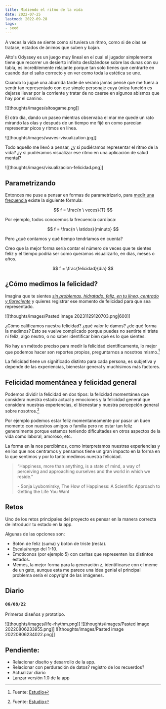 ```yaml
---
title: Midiendo el ritmo de la vida
date: 2022-07-25
lastmod: 2022-09-28
tags:
- seed
---
```


A veces la vida se siente como si tuviera un ritmo, como si de olas se tratase, estados de ánimos que suben y bajan.

Alto's Odyssey es un juego muy lineal en el cual el jugador simplemente tiene que recorrer un desierto infinito deslizándose sobre las dunas con su tabla, es increíblemente relajante porque tan solo tienes que centrarte en cuando dar el salto correcto y en ver como toda la estética se une.

Cuando lo jugué una aburrida tarde de verano jamás pensé que me fuera a sentir tan representado con ese simple personaje cuya única función es dejarse llevar por la corriente y tratar de no caerse en algunos abismos que hay por el camino.

![[thoughts/images/altosgame.png]]

El otro día, dando un paseo mientras observaba el mar me quedé un rato mirando las olas y después de un tiempo me fijé en como parecían representar picos y ritmos en línea.

![[thoughts/images/waves-visualization.jpg]]

Todo aquello me llevó a pensar, ¿y si pudiéramos representar el ritmo de la vida? ¿y si pudiéramos visualizar ese ritmo en una aplicación de salud mental?

![[thoughts/images/visualizacion-felicidad.png]]

## Parametrizando

Entonces me puse a pensar en formas de parametrizarlo, para [medir una frecuencia](https://es.wikipedia.org/wiki/Frecuencia_card%C3%ADaca) existe la siguiente fórmula:

$$
f = \frac{n \ veces}{T}
$$

Por ejemplo, todos conocemos la frecuencia cardíaca:

$$
f = \frac{n \ latidos}{minuto}
$$

Pero ¿qué contamos y qué tiempo tendríamos en cuenta?

Creo que la mejor forma sería contar el número de veces que te sientes feliz y el tiempo podría ser como queramos visualizarlo, en días, meses o años.

$$
f = \frac{felicidad}{dia}
$$

## ¿Cómo medimos la felicidad?

Imagina que te sientes [*sin problemas, hidratado, feliz, en tu línea, centrado y floreciente*](https://knowyourmeme.com/memes/unbothered-moisturized-happy-in-my-lane-focused-flourishing) y quieres registrar ese momento de felicidad para que sea representado.

![[thoughts/images/Pasted image 20231129120703.png|600]]

¿Cómo calificamos nuestra felicidad? ¿qué valor le damos? ¿de qué forma la medimos?
Esto se vuelve complicado porque puedes no sentirte ni triste ni feliz, algo neutro, o no saber identificar bien qué es lo que sientes.

No hay un método preciso para medir la felicidad científicamente, lo mejor que podemos hacer son reportes propios, preguntarnos a nosotros mismo.[^1]

La felicidad tiene un significado distinto para cada persona, es subjetiva y depende de las experiencias, bienestar general y muchísimos más factores.

## Felicidad momentánea y felicidad general

Podemos dividir la felicidad en dos tipos: la felicidad momentánea que considera nuestra estado actual y emociones y la felicidad general que considera nuestras experiencias, el bienestar y nuestra percepción general sobre nosotros.[^1]

Por ejemplo podemos estar feliz momentaneamente por pasar un buen momento con nuestros amigos o familia pero no estar tan feliz generalmente porque estamos teniendo dificultades en otros aspectos de la vida como laboral, amoroso, etc.

La forma en la nos percibimos, como interpretamos nuestras experiencias y en los que nos centramos y pensamos tiene un gran impacto en la forma en la que sentimos y por lo tanto medimos nuestra felicidad.

> “Happiness, more than anything, is a state of mind, a way of perceiving and approaching ourselves and the world in which we reside.”
>
> \- Sonja Lyubomirsky, The How of Happiness: A Scientific Approach to Getting the Life You Want

## Retos

Uno de los retos principales del proyecto es pensar en la manera correcta de introducir tu estado en la app.

Algunas de las opciones son:

* Botón de feliz (suma) y botón de triste (resta).
* Escala/rango del 1-10.
* Emoticonos (por ejemplo 5) con caritas que representen los distintos estados.
* Memes, la mejor forma para la generación z, identificarse con el meme de un gato, aunque esta me parece una idea genial el principal problema sería el copyright de las imágenes.

## Diario

### `06/08/22`
Primeros diseños y prototipo.

![[thoughts/images/life-rhythm.png]] ![[thoughts/images/Pasted image 20220806233955.png]] ![[thoughts/images/Pasted image 20220806234022.png]]

## Pendiente:
* Relacionar diseño y desarrollo de la app.
* Relacionar con perduración de datos? registro de los recuerdos?
* Actualizar diario
* Lanzar versión 1.0 de la app

[^1]: Fuente: [Estudio](https://positivepsychology.com/measure-happiness-tests-surveys)
[^2]: Fuente: [YouTube](https://youtu.be/_7EqdyU_nGw)
